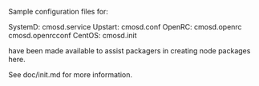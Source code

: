 Sample configuration files for:

SystemD: cmosd.service
Upstart: cmosd.conf
OpenRC:  cmosd.openrc
         cmosd.openrcconf
CentOS:  cmosd.init

have been made available to assist packagers in creating node packages here.

See doc/init.md for more information.
